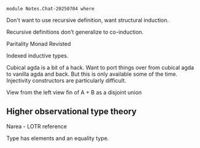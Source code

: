 ```
module Notes.Chat-20250704 where
```

Don't want to use recursive definition, want structural induction.

Recursive definitions don't generalize to co-induction.

Paritality Monad Revisted

Indexed inductive types.

Cubical agda is a bit of a hack.
Want to port things over from cubical agda to vanilla agda and back.
But this is only available some of the time. 
Injectivity constructors are particularly difficult.

View from the left
view fin of A + B as a disjoint union


## Higher observational type theory
Narea - LOTR reference

Type has elements and an equality type.
